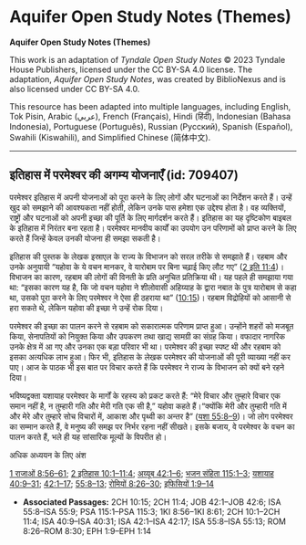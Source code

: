 # Aquifer Open Study Notes (Themes)

**Aquifer Open Study Notes (Themes)**

This work is an adaptation of *Tyndale Open Study Notes* © 2023 Tyndale House Publishers, licensed under the CC BY\-SA 4\.0 license. The adaptation, *Aquifer Open Study Notes*, was created by BiblioNexus and is also licensed under CC BY\-SA 4\.0\.

This resource has been adapted into multiple languages, including English, Tok Pisin, Arabic (عربي), French (Français), Hindi (हिंदी), Indonesian (Bahasa Indonesia), Portuguese (Português), Russian (Русский), Spanish (Español), Swahili (Kiswahili), and Simplified Chinese (简体中文).



--------------------------------

## इतिहास में परमेश्वर की अगम्य योजनाएँ (id: 709407)

परमेश्वर इतिहास में अपनी योजनाओं को पूरा करने के लिए लोगों और घटनाओं का निर्देशन करते हैं। उन्हें खुद को समझाने की आवश्यकता नहीं होती, लेकिन उनके पास हमेशा एक उद्देश्य होता है। वह व्यक्तियों, राष्ट्रों और घटनाओं को अपनी इच्छा की पूर्ति के लिए मार्गदर्शन करते हैं। इतिहास का यह दृष्टिकोण बाइबल के इतिहास में निरंतर बना रहता है। परमेश्वर मानवीय कार्यों का उपयोग उन परिणामों को प्राप्त करने के लिए करते हैं जिन्हें केवल उनकी योजना ही समझा सकती है।

इतिहास की पुस्तक के लेखक इस्राएल के राज्य के विभाजन को सरल तरीके से समझाते हैं। रहबाम और उनके अनुयायी “यहोवा के ये वचन मानकर, वे यारोबाम पर बिना चढ़ाई किए लौट गए” ([2 इति 11:4](https://ref.ly/2Chr11:4))। विभाजन का कारण, रहबाम की लोगों की विनती के प्रति अनुचित प्रतिक्रिया थी। यह पहले ही समझाया गया था: “इसका कारण यह है, कि जो वचन यहोवा ने शीलोवासी अहिय्याह के द्वारा नबात के पुत्र यारोबाम से कहा था, उसको पूरा करने के लिए परमेश्वर ने ऐसा ही ठहराया था” ([10:15](https://ref.ly/2Chr10:15))। रहबाम विद्रोहियों को आसानी से हरा सकते थे, लेकिन यहोवा की इच्छा ने उन्हें रोक दिया।

परमेश्वर की इच्छा का पालन करने से रहबाम को सकारात्मक परिणाम प्राप्त हुआ। उन्होंने शहरों को मजबूत किया, सेनापतियों को नियुक्त किया और उपकरण तथा खाद्य सामग्री का संग्रह किया। वफादार नागरिक उनके क्षेत्र में आ गए और उनका एक बड़ा परिवार भी था। परमेश्वर की इच्छा स्पष्ट थी और रहबाम को इसका अत्यधिक लाभ हुआ। फिर भी, इतिहास के लेखक परमेश्वर की योजनाओं की पूरी व्याख्या नहीं कर पाए। आज के पाठक भी इस बात पर विचार करते हैं कि परमेश्वर ने राज्य के विभाजन को क्यों बने रहने दिया।

भविष्यद्वक्ता यशायाह परमेश्वर के मार्गों के रहस्य को प्रकट करते हैं: “मेरे विचार और तुम्हारे विचार एक समान नहीं है, न तुम्हारी गति और मेरी गति एक सी है,” यहोवा कहते हैं।“क्योंकि मेरी और तुम्हारी गति में और मेरे और तुम्हारे सोच विचारों में, आकाश और पृथ्वी का अन्तर है” ([यशा 55:8–9](https://ref.ly/Isa55:8-Isa55:9))। जो लोग परमेश्वर का सम्मान करते हैं, वे मनुष्य की समझ पर निर्भर रहना नहीं सीखते। इसके बजाय, वे परमेश्वर के वचन का पालन करते हैं, भले ही यह सांसारिक मूल्यों के विपरीत हो।

अधिक अध्ययन के लिए अंश

[1 राजाओं 8:56–61](https://ref.ly/1Kgs8:56-1Kgs8:61); [2 इतिहास 10:1–11:4](https://ref.ly/2Chr10:1-2Chr11:4); [अय्यूब 42:1–6](https://ref.ly/Job42:1-Job42:6); [भजन संहिता 115:1–3](https://ref.ly/Ps115:1-Ps115:3); [यशायाह 40:9–31](https://ref.ly/Isa40:9-Isa40:31); [42:1–17](https://ref.ly/Isa42:1-Isa42:17); [55:8–13](https://ref.ly/Isa55:8-Isa55:13); [रोमियों 8:26–30](https://ref.ly/Rom8:26-Rom8:30); [इफिसियों 1:9–14](https://ref.ly/Eph1:9-Eph1:14)

* **Associated Passages:** 2CH 10:15; 2CH 11:4; JOB 42:1–JOB 42:6; ISA 55:8–ISA 55:9; PSA 115:1–PSA 115:3; 1KI 8:56–1KI 8:61; 2CH 10:1–2CH 11:4; ISA 40:9–ISA 40:31; ISA 42:1–ISA 42:17; ISA 55:8–ISA 55:13; ROM 8:26–ROM 8:30; EPH 1:9–EPH 1:14

